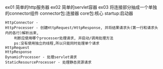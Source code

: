 
ex01
    简单的http服务器
ex02
    简单的servlet容器
ex03
    将连接部分抽成一个单独的connector组件
    connector包:连接器
    core包:核心
    startup:启动器
    
    HttpConnector - 
    HttpProcesser - 创建HttpRequest/HttpResponse, 并将结果请求头(第一行和请求头内的各行)解析出来, 
        判断应使用哪个processer处理请求, 并启动/调用处理方法
        ps:没有使用独立的线程,所以只能同时处理单个请求
    HttpRequest 
    HttpResponse
    DynamicProcesser - 处理servlet请求
    StaticResourceProcesser - 处理静态资源请求